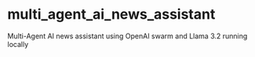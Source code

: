 # multi_agent_ai_news_assistant
Multi-Agent AI news assistant using OpenAI swarm and Llama 3.2 running locally
